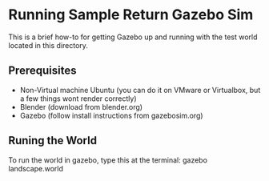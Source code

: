Running Sample Return Gazebo Sim
================================

This is a brief how-to for getting Gazebo up and running with the test world located in this directory.

Prerequisites
-------------

- Non-Virtual machine Ubuntu (you can do it on VMware or Virtualbox, but a few things wont render correctly)
- Blender (download from blender.org)
- Gazebo (follow install instructions from gazebosim.org)

Runing the World
----------------

To run the world in gazebo, type this at the terminal:
    gazebo landscape.world
